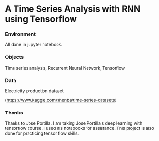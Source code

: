 # A Time Series Analysis with RNN using Tensorflow

### Environment

All done in jupyter notebook. 

### Objects

Time series analysis, Recurrent Neural Network, Tensorflow

### Data 

Electricity production dataset

(https://www.kaggle.com/shenba/time-series-datasets)

### Thanks

Thanks to Jose Portilla.
I am taking Jose Portilla's deep learning with tensorflow course. 
I used his notebooks for assistance. This project is also done for practicing
tensor flow skills.
